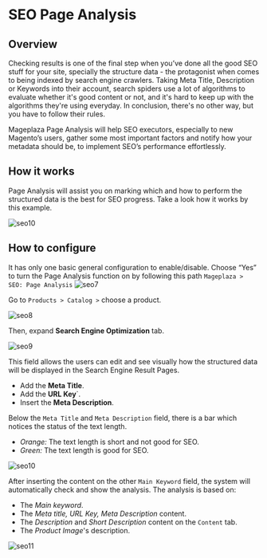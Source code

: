 # SEO Page Analysis

## Overview
Checking results is one of the final step when you’ve done all the good SEO stuff for your site, specially the structure data - the protagonist when comes to being indexed by search engine crawlers. Taking Meta Title, Description or Keywords into their account, search spiders use a lot of algorithms to evaluate whether it's good content or not, and it's hard to keep up with the algorithms they're using everyday. In conclusion, there's no other way, but you have to follow their rules.

Mageplaza Page Analysis will help SEO executors, especially to new Magento’s users, gather some most important factors and notify how your metadata should be, to implement SEO’s performance effortlessly. 

## How it works
Page Analysis will assist you on marking which and how to perform the structured data is the best for SEO progress. Take a look how it works by this example.

![seo10](https://i.imgur.com/4nX2wer.gif)
 
## How to configure
It has only one basic general configuration to enable/disable. Choose “Yes” to turn the Page Analysis function on by following this path ``Mageplaza > SEO: Page Analysis`` 
![seo7](https://i.imgur.com/8scA5QJ.jpg)

Go to ``Products > Catalog >`` choose a product.

![seo8](https://i.imgur.com/6SzMGy8.gif)

Then, expand **Search Engine Optimization** tab.

![seo9](https://i.imgur.com/dL7412i.jpg)

This field allows the users can edit and see visually how the structured data will be displayed in the Search Engine Result Pages. 

* Add the **Meta Title**.
* Add the **URL Key**`.
* Insert the **Meta Description**.

Below the `Meta Title` and `Meta Description` field, there is a bar which notices the status of the text length. 

* *Orange:* The text length is short and not good for SEO.
* *Green:* The text length is good for SEO.

![seo10](https://i.imgur.com/4nX2wer.gif)

After inserting the content on the other `Main Keyword` field, the system will automatically check and show the analysis. The analysis is based on:

* The *Main keyword*. 
* The *Meta title, URL Key, Meta Description* content.
* The *Description* and *Short Description* content on the `Content` tab.
* The *Product Image*'s description.

![seo11](https://i.imgur.com/QuwOiwZ.gif)




